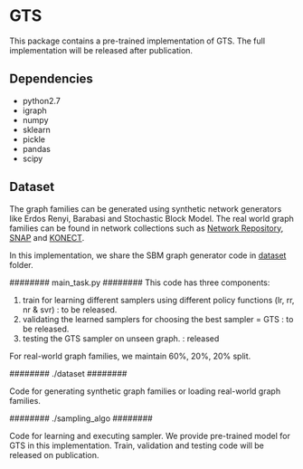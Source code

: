 # GTS

This package contains a pre-trained implementation of GTS. The full implementation will be released after publication. 


## Dependencies
- python2.7
- igraph
- numpy
- sklearn
- pickle
- pandas
- scipy


## Dataset

The graph families can be generated using synthetic network generators like Erdos Renyi, Barabasi and Stochastic Block Model. The real world graph families can be found in network collections such as [Network Repository](https://snap.stanford.edu/data/index.html), [SNAP](https://snap.stanford.edu/data/index.html) and [KONECT](http://konect.uni-koblenz.de/).

In this implementation, we share the SBM graph generator code in [dataset](https://github.com/anonymousbubble/GTS/tree/master/dataset) folder.



######## main_task.py ########
This code has three components:
1) train for learning different samplers using different policy functions (lr, rr, nr & svr) : to be released.
2) validating the learned samplers for choosing the best sampler = GTS : to be released.
3) testing the GTS sampler on unseen graph. : released

For real-world graph families, we maintain 60%, 20%, 20% split. 


######## ./dataset ########

Code for generating synthetic graph families or loading real-world graph families.



######## ./sampling_algo ########

Code for learning and executing sampler. We provide pre-trained model for GTS in this implementation. Train, validation and testing code will be released on publication. 



